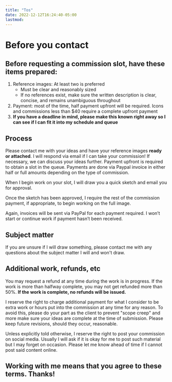 ```yaml
---
title: "Tos"
date: 2022-12-12T16:24:40-05:00
lastmod: 
---
```


# Before you contact
## Before requesting a commission slot, have these items prepared:
1. Reference images: At least two is preferred 
    * Must be clear and reasonably sized
    * If no references exist, make sure the written description is clear, concise, and remains unambiguous throughout
2. Payment: most of the time, half payment upfront will be required. Icons and commissions less than $40 require a complete upfront payment
3. **If you have a deadline in mind, please make this known right away so I can see if I can fit it into my schedule and queue**
## Process
Please contact me with your ideas and have your reference images **ready or attached**. I will respond via email if I can take your commission! If necessary, we can discuss your ideas further. Payment upfront is required to obtain a slot in the queue. Payments are done via Paypal invoice in either half or full amounts depending on the type of commission.

When I begin work on your slot, I will draw you a quick sketch and email you for approval.

Once the sketch has been approved, I require the rest of the commission payment, if appropriate, to begin working on the full image.

Again, invoices will be sent via PayPal for each payment required. I won’t start or continue work if payment hasn’t been received.

## Subject matter
If you are unsure if I will draw something, please contact me with any questions about the subject matter I will and won't draw.

## Additional work, refunds, etc
You may request a refund at any time during the work is in progress. If the work is more than halfway complete, you may not get refunded more than 50%. **If the work is complete, no refunds will be issued.**

I reserve the right to charge additional payment for what I consider to be extra work or hours put into the commission at any time for any reason. To avoid this, please do your part as the client to prevent "scope creep" and more make sure your ideas are complete at the time of submission. Please keep future revisions, should they occur, reasonable.

Unless explicitly told otherwise, I reserve the right to post your commission on social media. Usually I will ask if it is okay for me to post such material but I may forget on occasion. Please let me know ahead of time if I cannot post said content online.

## Working with me means that you agree to these terms. Thanks!
